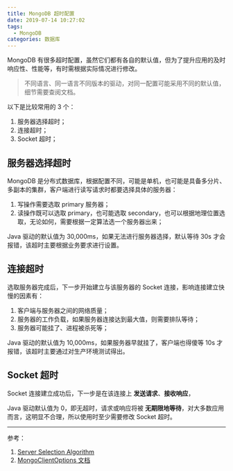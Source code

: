 ```yaml
---
title: MongoDB 超时配置
date: 2019-07-14 10:27:02
tags:
  - MongoDB
categories: 数据库
---
```


MongoDB 有很多超时配置，虽然它们都有各自的默认值，但为了提升应用的及时响应性、性能等，有时需根据实际情况进行修改。

>不同语言、同一语言不同版本的驱动，对同一配置可能采用不同的默认值，细节需要查阅文档。

以下是比较常用的 3 个：

1. 服务器选择超时；
2. 连接超时；
3. Socket 超时；

<!-- more -->

## 服务器选择超时

MongoDB 是分布式数据库，根据配置不同，可能是单机，也可能是具备多分片、多副本的集群，客户端进行读写请求时都要选择具体的服务器：

1. 写操作需要选取 primary 服务器；
2. 读操作既可以选取 primary，也可能选取 secondary，也可以根据地理位置选取，无论如何，需要根据一定算法选一个服务器出来；

Java 驱动的默认值为 30,000ms，如果无法进行服务器选择，默认等待 30s 才会报错，该超时主要根据业务要求进行设置。

## 连接超时

选取服务器完成后，下一步开始建立与该服务器的 Socket 连接，影响连接建立快慢的因素有：

1. 客户端与服务器之间的网络质量；
2. 服务器的工作负载，如果服务器连接达到最大值，则需要排队等待；
3. 服务器可能挂了、进程被杀死等；

Java 驱动的默认值为 10,000ms，如果服务器早就挂了，客户端也得傻等 10s 才报错，该超时主要通过对生产环境测试得出。

## Socket 超时

Socket 连接建立成功后，下一步是在该连接上 **发送请求**、**接收响应**，

Java 驱动默认值为 0，即无超时，请求或响应将被 **无期限地等待**，对大多数应用而言，这明显不合理，所以使用时至少需要修改 Socket 超时。

---

参考：

1. [Server Selection Algorithm](https://docs.mongodb.com/manual/core/read-preference-mechanics/)
2. [MongoClientOptions 文档](https://mongodb.github.io/mongo-java-driver/3.4/javadoc/com/mongodb/MongoClientOptions.html)